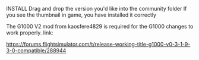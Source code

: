 INSTALL
Drag and drop the version you'd like into the community folder
If you see the thumbnail in game, you have installed it correctly

The G1000 V2 mod from kaosfere4829 is required for the G1000 changes to work properly. 
link:

https://forums.flightsimulator.com/t/release-working-title-g1000-v0-3-1-9-3-0-compatible/288944

